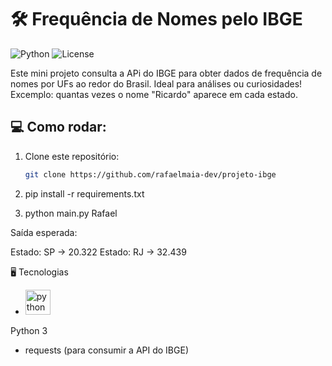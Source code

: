 # 🛠️ Frequência de Nomes pelo IBGE

![Python](https://img.shields.io/badge/Python-3.10-blue?logo=python&logoColor=white)
![License](https://img.shields.io/badge/license-MIT-green.svg)


Este mini projeto consulta a APi do IBGE para obter dados de frequência de nomes por UFs ao redor do Brasil. Ideal para análises ou curiosidades!
Excemplo: quantas vezes o nome "Ricardo" aparece em cada estado.

## 💻 Como rodar:

1. Clone este repositório:
   ```bash
   git clone https://github.com/rafaelmaia-dev/projeto-ibge


2. pip install -r requirements.txt


3. python main.py Rafael

Saída esperada:

Estado: SP -> 20.322
Estado: RJ -> 32.439


🖥️ Tecnologias

- <img src="https://raw.githubusercontent.com/devicons/devicon/master/icons/python/python-original.svg" alt="python" width="40" height="40"/>
 Python 3
- requests (para consumir a API do IBGE)


